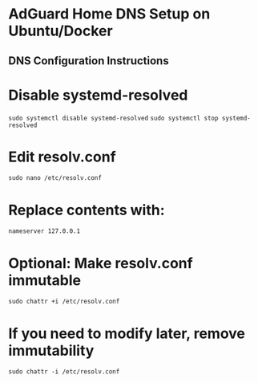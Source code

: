 # AdGuard Home DNS Setup on Ubuntu/Docker

## DNS Configuration Instructions

# Disable systemd-resolved
`sudo systemctl disable systemd-resolved`
`sudo systemctl stop systemd-resolved`

# Edit resolv.conf
`sudo nano /etc/resolv.conf`

# Replace contents with:
`nameserver 127.0.0.1`

# Optional: Make resolv.conf immutable
`sudo chattr +i /etc/resolv.conf`

# If you need to modify later, remove immutability
`sudo chattr -i /etc/resolv.conf`